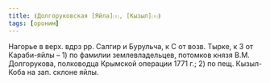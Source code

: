 ```yaml
---
title: ⦗Долгоруковская [Яйла]⒯, [Кызыл]⒯⦘
tags: [ороним]
---
```


Нагорье в верх. вдрз рр. Салгир и Бурульча, к С от возв. Тырке, к З от
Караби-яйлы – 1) по фамилии землевладельцев, потомков князя В.М. Долгорукова,
полководца Крымской операции 1771 г.; 2) по пещ. Кызыл-Коба на зап. склоне яйлы.
